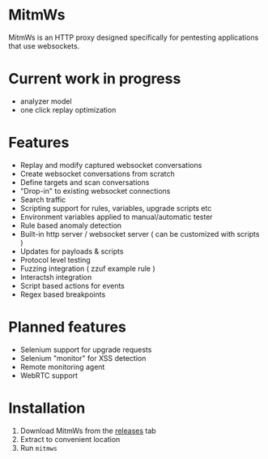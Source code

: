 # MitmWs

MitmWs is an HTTP proxy designed specifically for pentesting applications that use websockets.

# Current work in progress
- analyzer model
- one click replay optimization

# Features
- Replay and modify captured websocket conversations
- Create websocket conversations from scratch
- Define targets and scan conversations
- "Drop-in" to existing websocket connections
- Search traffic
- Scripting support for rules, variables, upgrade scripts etc
- Environment variables applied to manual/automatic tester
- Rule based anomaly detection
- Built-in http server / websocket server ( can be customized with scripts )
- Updates for payloads & scripts
- Protocol level testing
- Fuzzing integration ( zzuf example rule )
- Interactsh integration
- Script based actions for events
- Regex based breakpoints

# Planned features
- Selenium support for upgrade requests
- Selenium "monitor" for XSS detection
- Remote monitoring agent
- WebRTC support

# Installation
 1. Download MitmWs from the [releases](https://github.com/softwaresecured/mitmws/releases/tag/beta) tab
 2. Extract to convenient location
 3. Run `mitmws`
